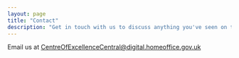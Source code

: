 ```yaml
---
layout: page
title: "Contact"
description: "Get in touch with us to discuss anything you've seen on this site - it can be to talk further or to make a booking."
---
```


Email us at <CentreOfExcellenceCentral@digital.homeoffice.gov.uk>

